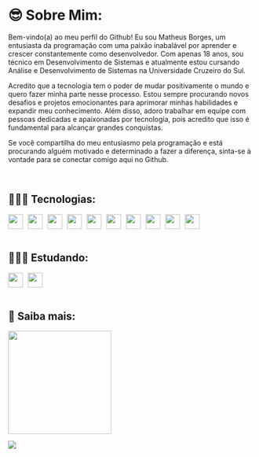 
# 😎 Sobre Mim:

Bem-vindo(a) ao meu perfil do Github! Eu sou Matheus Borges, um entusiasta da programação com uma paixão inabalável por aprender e crescer constantemente como desenvolvedor. Com apenas 18 anos, sou técnico em Desenvolvimento de Sistemas e atualmente estou cursando Análise e Desenvolvimento de Sistemas na Universidade Cruzeiro do Sul.

Acredito que a tecnologia tem o poder de mudar positivamente o mundo e quero fazer minha parte nesse processo. Estou sempre procurando novos desafios e projetos emocionantes para aprimorar minhas habilidades e expandir meu conhecimento. Além disso, adoro trabalhar em equipe com pessoas dedicadas e apaixonadas por tecnologia, pois acredito que isso é fundamental para alcançar grandes conquistas.

Se você compartilha do meu entusiasmo pela programação e está procurando alguém motivado e determinado a fazer a diferença, sinta-se à vontade para se conectar comigo aqui no Github.

<br>

## 👨🏽‍💻 Tecnologias:

<div style="display: flex; gap: 10px;">
<img width="30" src="https://cdn.jsdelivr.net/gh/devicons/devicon/icons/html5/html5-original.svg" />
<img width="30" src="https://cdn.jsdelivr.net/gh/devicons/devicon/icons/css3/css3-original.svg" />
<img width="30" src="https://cdn.jsdelivr.net/gh/devicons/devicon/icons/javascript/javascript-original.svg" />
<img width="30" src="https://cdn.jsdelivr.net/gh/devicons/devicon/icons/php/php-plain.svg" />
<img width="30" src="https://cdn.worldvectorlogo.com/logos/react-2.svg" />
<img width="30" src="https://cdn.worldvectorlogo.com/logos/next-js.svg" />
<img width="30" src="https://cdn.worldvectorlogo.com/logos/tailwindcss.svg" />
<img width="30" src="https://cdn.worldvectorlogo.com/logos/laravel-2.svg" />
<img width="30" src="https://cdn.jsdelivr.net/gh/devicons/devicon/icons/bootstrap/bootstrap-original.svg" />
<img width="30" src="https://www.svgrepo.com/show/373848/mysql.svg" />
</div>

<br>

## 🕵🏽‍♂️ Estudando:

<div style="display: flex; gap: 10px;">
<img width="30" src="https://www.svgrepo.com/show/452075/node-js.svg" />
<img width="30" src="https://www.svgrepo.com/show/374146/typescript-official.svg" />
</div>

<br>


## 🚀 Saiba mais:
<img width="210" src="https://user-images.githubusercontent.com/107590628/222035720-849e4449-8b0d-4d99-af7b-cb96bc72fe22.svg" />

<br>


[![](https://visitcount.itsvg.in/api?id=Borgeta-code&icon=2&color=12)](https://visitcount.itsvg.in)
